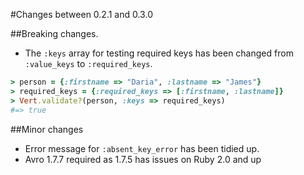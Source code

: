 #Changes between 0.2.1 and 0.3.0

##Breaking changes.
- The `:keys` array for testing required keys has been changed from `:value_keys` to `:required_keys`.

```ruby
> person = {:firstname => "Daria", :lastname => "James"}
> required_keys = {:required_keys => [:firstname, :lastname]}
> Vert.validate?(person, :keys => required_keys)
#=> true
```

##Minor changes
- Error message for `:absent_key_error` has been tidied up.
- Avro 1.7.7 required as 1.7.5 has issues on Ruby 2.0 and up	
	
